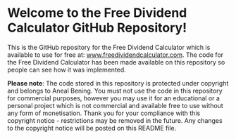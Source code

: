 # Welcome to the Free Dividend Calculator GitHub Repository!

This is the GitHub repository for the Free Dividend Calculator which is available to use for free at: www.freedividendcalculator.com.
The code for the Free Dividend Calculator has been made available on this repository so people can see how it was implemented.


**Please note**: The code stored in this repository is protected under copyright and belongs to Aneal Bening. You must not use the code in this repository for commercial purposes, however you may use it for an educational or a personal project which is not commercial and available free to use without any form of monetisation. Thank you for your compliance with this copyright notice - restrictions may be removed in the future. Any changes to the copyright notice will be posted on this README file.
